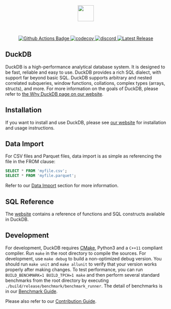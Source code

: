 <div align="center">
  <img src="hhttps://github.com/cwida/duckdb-pgq/blob/dev/logo/DuckPGQ_Logo.png" height="50">
</div>
<p>&nbsp;</p>

<p align="center">
  <a href="https://github.com/duckdb/duckdb/actions">
    <img src="https://github.com/duckdb/duckdb/actions/workflows/Main.yml/badge.svg?branch=master" alt="Github Actions Badge">
  </a>
  <a href="https://app.codecov.io/gh/duckdb/duckdb">
    <img src="https://codecov.io/gh/duckdb/duckdb/branch/master/graph/badge.svg?token=FaxjcfFghN" alt="codecov"/>
  </a>
  <a href="https://discord.gg/tcvwpjfnZx">
    <img src="https://shields.io/discord/909674491309850675" alt="discord" />
  </a>
  <a href="https://github.com/duckdb/duckdb/releases/">
    <img src="https://img.shields.io/github/v/release/duckdb/duckdb?color=brightgreen&display_name=tag&logo=duckdb&logoColor=white" alt="Latest Release">
  </a>
</p>

## DuckDB
DuckDB is a high-performance analytical database system. It is designed to be fast, reliable and easy to use. DuckDB provides a rich SQL dialect, with support far beyond basic SQL. DuckDB supports arbitrary and nested correlated subqueries, window functions, collations, complex types (arrays, structs), and more. For more information on the goals of DuckDB, please refer to [the Why DuckDB page on our website](https://duckdb.org/why_duckdb).

## Installation
If you want to install and use DuckDB, please see [our website](https://www.duckdb.org) for installation and usage instructions.

## Data Import
For CSV files and Parquet files, data import is as simple as referencing the file in the FROM clause:

```sql
SELECT * FROM 'myfile.csv';
SELECT * FROM 'myfile.parquet';
```

Refer to our [Data Import](https://duckdb.org/docs/data/overview) section for more information.

## SQL Reference
The [website](https://duckdb.org/docs/sql/introduction) contains a reference of functions and SQL constructs available in DuckDB.

## Development 
For development, DuckDB requires [CMake](https://cmake.org), Python3 and a `C++11` compliant compiler. Run `make` in the root directory to compile the sources. For development, use `make debug` to build a non-optimized debug version. You should run `make unit` and `make allunit` to verify that your version works properly after making changes. To test performance, you can run `BUILD_BENCHMARK=1 BUILD_TPCH=1 make` and then perform several standard benchmarks from the root directory by executing `./build/release/benchmark/benchmark_runner`. The detail of benchmarks is in our [Benchmark Guide](benchmark/README.md).

Please also refer to our [Contribution Guide](CONTRIBUTING.md).
